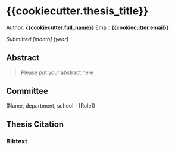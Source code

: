 # {{cookiecutter.thesis_title}}

Author: **{{cookiecutter.full_name}}**
Email: **{{cookiecutter.email}}**

*Submitted [month] [year]* 

## Abstract

> Please put your abstract here

## Committee
(Name, department, school - [Role])


## Thesis Citation

### Bibtext
```
```


